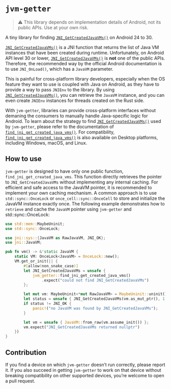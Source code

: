 # `jvm-getter`

> ⚠️ This library depends on implementation details of Android, not its public APIs. Use at your own
> risk.

A tiny library for finding [`JNI_GetCreatedJavaVMs()`] on Android 24 to 30.

[`JNI_GetCreatedJavaVMs()`] is a JNI function that returns the list of Java VM instances that have
been created during runtime. Unfortunately, on Android API level 30 or lower,
[`JNI_GetCreatedJavaVMs()`] is **not** one of the public APIs. Therefore, the recommended way by the
official Android documentation is to use `JNI_OnLoad()`, which has a `JavaVM` parameter.

This is painful for cross-platform library developers, especially when the OS feature they want to
use is coupled with Java on Android, as they have to provide a way to pass `JNIEnv` to the library.
By using [`JNI_GetCreatedJavaVMs()`], you can retrieve the `JavaVM` instance, and you can even
create `JNIEnv` instances for threads created on the Rust side.

With `jvm-getter`, libraries can provide cross-platform interfaces without demaning the consumers
to manually handle Java-specific logic for Android. To learn about the strategy to find
[`JNI_GetCreatedJavaVMs()`] used by `jvm-getter`, please refer to the documentation of
[`find_jni_get_created_java_vms()`]. For compatibility, [`find_jni_get_created_java_vms()`] is
also available on Desktop platforms, including Windows, macOS, and Linux.

[`JNI_GetCreatedJavaVMs()`]: https://docs.oracle.com/javase/8/docs/technotes/guides/jni/spec/invocation.html#JNI_GetCreatedJavaVMs
[`find_jni_get_created_java_vms()`]: ./jvm-getter/src/lib.rs#L52

## How to use

`jvm-getter` is designed to have only one public function, `find_jni_get_created_java_vms`. This
function directly retrieves the pointer to `JNI_GetCreatedJavaVMs` without implementing any internal
caching. For efficient and safe access to the JavaVM pointer, it is recommended to implement your
own caching mechanism. A common approach is to use `std::sync::OnceLock` or
`once_cell::sync::OnceCell` to store and initialize the JavaVM instance exactly once. The following
example demonstrates how to `retrieve` and cache the `JavaVM` pointer using `jvm-getter` and
std::sync::OnceLock:

```rust
use std::mem::MaybeUninit;
use std::sync::OnceLock;

use jni::sys::{JavaVM as RawJavaVM, JNI_OK};
use jni::JavaVM;

pub fn vm() -> &'static JavaVM {
    static VM: OnceLock<JavaVM> = OnceLock::new();
    VM.get_or_init(|| {
        #[allow(non_snake_case)]
        let JNI_GetCreatedJavaVMs = unsafe {
            jvm_getter::find_jni_get_created_java_vms()
                .expect("could not find JNI_GetCreatedJavaVMs")
        };

        let mut vm: MaybeUninit<*mut RawJavaVM> = MaybeUninit::uninit();
        let status = unsafe { JNI_GetCreatedJavaVMs(vm.as_mut_ptr(), 1, &mut 0) };
        if status != JNI_OK {
            panic!("no JavaVM was found by JNI_GetCreatedJavaVMs");
        }

        let vm = unsafe { JavaVM::from_raw(vm.assume_init()) };
        vm.expect("JNI_GetCreatedJavaVMs returned nullptr")
    })
}
```

## Contribution

If you find a device on which `jvm-getter` doesn’t run correctly, please report it. If you also
succeed in getting `jvm-getter` to work on that device without breaking compatibility on other
supported devices, you’re welcome to open a pull request.
